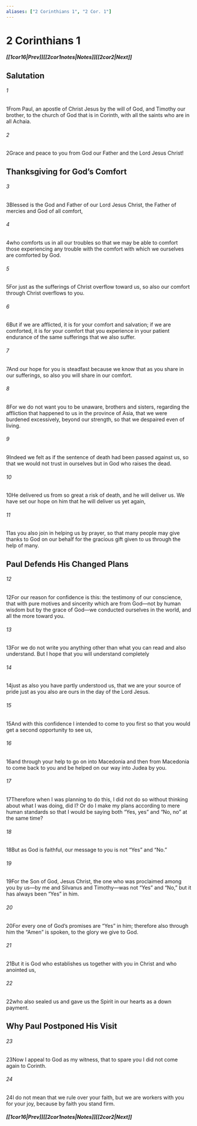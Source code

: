 ```yaml
---
aliases: ["2 Corinthians 1", "2 Cor. 1"]
---
```

# 2 Corinthians 1
##### <span class=arrow-left></span>[[1cor16|Prev]]<span class=navigation-separator></span>[[2cor1notes|Notes]]<span class=navigation-separator></span>[[2cor2|Next]]<span class=arrow-right></span>
## Salutation
###### 1
<span class=verse-first>1</span>From Paul, an apostle of Christ Jesus by the will of God, and Timothy our brother, to the church of God that is in Corinth, with all the saints who are in all Achaia.
<div class=paragraph-break></div>

###### 2
<span class=verse-first>2</span>Grace and peace to you from God our Father and the Lord Jesus Christ!
## Thanksgiving for God’s Comfort
###### 3
<span class=verse-first>3</span>Blessed is the God and Father of our Lord Jesus Christ, the Father of mercies and God of all comfort,
###### 4
<span class=verse-body>4</span>who comforts us in all our troubles so that we may be able to comfort those experiencing any trouble with the comfort with which we ourselves are comforted by God.
###### 5
<span class=verse-body>5</span>For just as the sufferings of Christ overflow toward us, so also our comfort through Christ overflows to you.
###### 6
<span class=verse-body>6</span>But if we are afflicted, it is for your comfort and salvation; if we are comforted, it is for your comfort that you experience in your patient endurance of the same sufferings that we also suffer.
###### 7
<span class=verse-body>7</span>And our hope for you is steadfast because we know that as you share in our sufferings, so also you will share in our comfort.
<div class=paragraph-break></div>

###### 8
<span class=verse-first>8</span>For we do not want you to be unaware, brothers and sisters, regarding the affliction that happened to us in the province of Asia, that we were burdened excessively, beyond our strength, so that we despaired even of living.
###### 9
<span class=verse-body>9</span>Indeed we felt as if the sentence of death had been passed against us, so that we would not trust in ourselves but in God who raises the dead.
###### 10
<span class=verse-body>10</span>He delivered us from so great a risk of death, and he will deliver us. We have set our hope on him that he will deliver us yet again,
###### 11
<span class=verse-body>11</span>as you also join in helping us by prayer, so that many people may give thanks to God on our behalf for the gracious gift given to us through the help of many.
## Paul Defends His Changed Plans
###### 12
<span class=verse-first>12</span>For our reason for confidence is this: the testimony of our conscience, that with pure motives and sincerity which are from God—not by human wisdom but by the grace of God—we conducted ourselves in the world, and all the more toward you.
###### 13
<span class=verse-body>13</span>For we do not write you anything other than what you can read and also understand. But I hope that you will understand completely
###### 14
<span class=verse-body>14</span>just as also you have partly understood us, that we are your source of pride just as you also are ours in the day of the Lord Jesus.
<div class=paragraph-break></div>

###### 15
<span class=verse-first>15</span>And with this confidence I intended to come to you first so that you would get a second opportunity to see us,
###### 16
<span class=verse-body>16</span>and through your help to go on into Macedonia and then from Macedonia to come back to you and be helped on our way into Judea by you.
###### 17
<span class=verse-body>17</span>Therefore when I was planning to do this, I did not do so without thinking about what I was doing, did I? Or do I make my plans according to mere human standards so that I would be saying both “Yes, yes” and “No, no” at the same time?
###### 18
<span class=verse-body>18</span>But as God is faithful, our message to you is not “Yes” and “No.”
###### 19
<span class=verse-body>19</span>For the Son of God, Jesus Christ, the one who was proclaimed among you by us—by me and Silvanus and Timothy—was not “Yes” and “No,” but it has always been “Yes” in him.
###### 20
<span class=verse-body>20</span>For every one of God’s promises are “Yes” in him; therefore also through him the “Amen” is spoken, to the glory we give to God.
###### 21
<span class=verse-body>21</span>But it is God who establishes us together with you in Christ and who anointed us,
###### 22
<span class=verse-body>22</span>who also sealed us and gave us the Spirit in our hearts as a down payment.
## Why Paul Postponed His Visit
###### 23
<span class=verse-first>23</span>Now I appeal to God as my witness, that to spare you I did not come again to Corinth.
###### 24
<span class=verse-body>24</span>I do not mean that we rule over your faith, but we are workers with you for your joy, because by faith you stand firm.
##### <span class=arrow-left></span>[[1cor16|Prev]]<span class=navigation-separator></span>[[2cor1notes|Notes]]<span class=navigation-separator></span>[[2cor2|Next]]<span class=arrow-right></span>